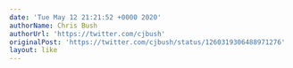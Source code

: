 ```yaml
---
date: 'Tue May 12 21:21:52 +0000 2020'
authorName: Chris Bush
authorUrl: 'https://twitter.com/cjbush'
originalPost: 'https://twitter.com/cjbush/status/1260319306488971276'
layout: like
---
```

